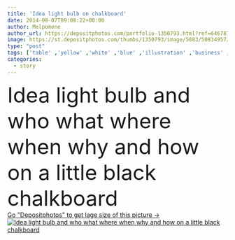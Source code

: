 ```yaml
---
title: 'Idea light bulb on chalkboard'
date: 2014-08-07T09:08:22+00:00
author: Melpomene
author_url: https://depositphotos.com/portfolio-1350793.html?ref=64678756
image: https://st.depositphotos.com/thumbs/1350793/image/5083/50834957/api_thumb_450.jpg?forcejpeg=true
type: "post"
tags: ['table' ,'yellow' ,'white' ,'blue' ,'illustration' ,'business' ,'success' ,'plant' ,'light' ,'cup' ,'man' ,'coffee' ,'creativity' ,'hand' ,'arrow' ,'imagination' ,'inspiration' ,'creative' ,'concept' ,'idea' ,'office' ,'text' ,'working' ,'businessman' ,'writing' ,'desk' ,'bulb' ,'drawing' ,'lightbulb' ,'solution' ,'sketch' ,'innovation' ,'workspace' ,'successful' ,'story' ,'question' ,'blackboard' ,'Sketching' ,'chalk' ,'how' ,'brainstorming' ,'chalkboard' ,'what' ,'where' ,'who' ,'when' ,'why' ]
categories: 
  - story
---
```

<div aling="center">
            <font size="60"> Idea light bulb and who what where when why and how on a little black chalkboard</font>   
</div>
<div>
    <a href='https://st.depositphotos.com/thumbs/1350793/image/5083/50834957/api_thumb_450.jpg?forcejpeg=true?ref=64678756' target=_blank > Go "Depositphotos" to get lage size of this picture ->
        <img href='https://st.depositphotos.com/thumbs/1350793/image/5083/50834957/api_thumb_450.jpg?forcejpeg=true?ref=64678756' src='https://st.depositphotos.com/1350793/5083/i/950/depositphotos_50834957-stock-photo-idea-light-bulb-on-chalkboard.jpg?forcejpeg=true' alt='Idea light bulb and who what where when why and how on a little black chalkboard' >
    </a>
</div>
